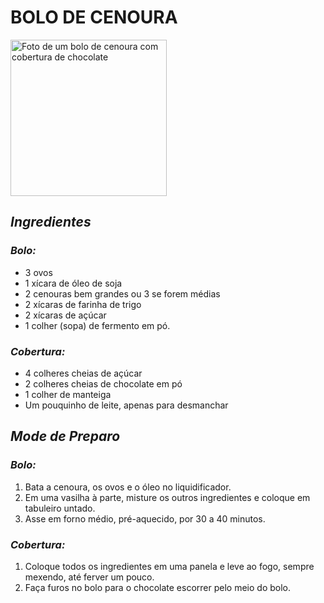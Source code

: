 # **BOLO DE CENOURA**

<img src = "https://www.marolacomcarambola.com.br/wp-content/uploads/2016/05/receita-de-bolo-de-cenoura-6-1024x683.jpg" alt = "Foto de um bolo de cenoura com cobertura de chocolate" width = "250"/>

## _**Ingredientes**_
### _Bolo:_
- 3 ovos
- 1 xícara de óleo de soja
- 2 cenouras bem grandes ou 3 se forem médias
- 2 xícaras de farinha de trigo
- 2 xícaras de açúcar
- 1 colher (sopa) de fermento em pó.
### _Cobertura:_
- 4 colheres cheias de açúcar
- 2 colheres cheias de chocolate em pó
- 1 colher de manteiga
- Um pouquinho de leite, apenas para desmanchar
## _**Mode de Preparo**_
### _Bolo:_
1. Bata a cenoura, os ovos e o óleo no liquidificador.
2. Em uma vasilha à parte, misture os outros ingredientes e coloque em tabuleiro untado.
3. Asse em forno médio, pré-aquecido, por 30 a 40 minutos.
### _Cobertura:_
1. Coloque todos os ingredientes em uma panela e leve ao fogo, sempre mexendo, até ferver um pouco.
2. Faça furos no bolo para o chocolate escorrer pelo meio do bolo.
